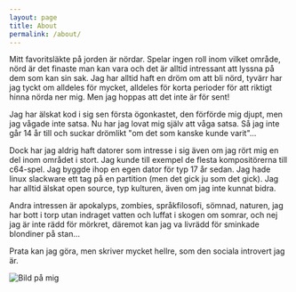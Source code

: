```yaml
---
layout: page
title: About
permalink: /about/
---
```


Mitt favoritsläkte på jorden är nördar. Spelar ingen roll inom vilket område, nörd är det finaste man kan vara och det är alltid intressant att lyssna på dem som kan sin sak. Jag har alltid haft en dröm om att bli nörd, tyvärr har jag tyckt om alldeles för mycket, alldeles för korta perioder för att riktigt hinna nörda ner mig. Men jag hoppas att det inte är för sent!

Jag har älskat kod i sig sen första ögonkastet, den förförde mig djupt, men jag vågade inte satsa. Nu har jag lovat mig själv att våga satsa. Så jag inte går 14 år till och suckar drömlikt "om det som kanske kunde varit"...

Dock har jag aldrig haft datorer som intresse i sig även om jag rört mig en del inom området i stort. Jag kunde till exempel de flesta kompositörerna till c64-spel. Jag byggde ihop en egen dator för typ 17 år sedan. Jag hade linux slackware ett tag på en partition (men det gick ju som det gick). Jag har alltid älskat open source, typ kulturen, även om jag inte kunnat bidra. 

Andra intressen är apokalyps, zombies, språkfilosofi, sömnad, naturen, jag har bott i torp utan indraget vatten och luffat i skogen om somrar, och nej jag är inte rädd för mörkret, däremot kan jag va livrädd för sminkade blondiner på stan...

Prata kan jag göra, men skriver mycket hellre, som den sociala introvert jag är.

![Bild på mig](http://erilie.github.io/src/images/jag2.png)


